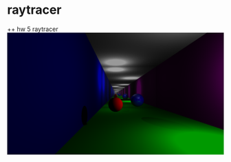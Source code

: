 # raytracer
++ hw 5 raytracer
![alt text](https://github.com/M-Blomqvist/raytracer/blob/master/trace.png?raw=true)
